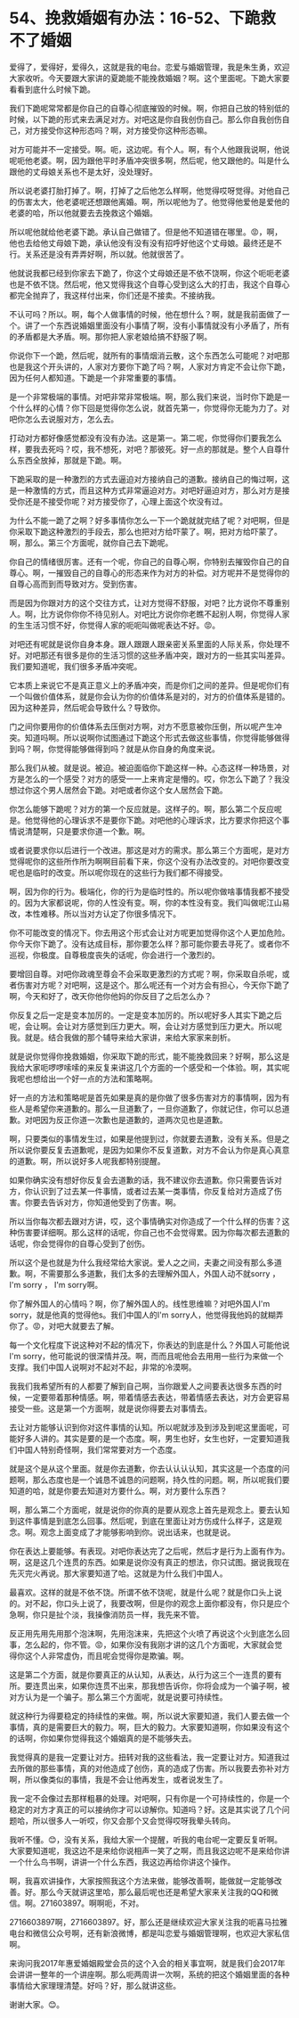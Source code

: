 # 54、挽救婚姻有办法：16-52、下跪救不了婚姻

爱得了，爱得好，爱得久，这就是我的电台。恋爱与婚姻管理，我是朱生勇，欢迎大家收听。今天要跟大家讲的夏跪能不能挽救婚姻？啊。这个里面呢。下跪大家要看看到底什么时候下跪。

我们下跪呢常常都是你自己的自尊心彻底摧毁的时候。啊，你把自己放的特别低的时候，以下跪的形式来去满足对方。对吧这是你自我创伤自己。那么你自我创伤自己，对方接受你这种形态吗？啊，对方接受你这种形态嘛。

对方可能并不一定接受。啊。呃，这边呢。有个人。啊，有个人他跟我说啊，他说呢呃他老婆。啊，因为跟他平时矛盾冲突很多啊，然后呢，他又跟他的。叫是什么跟他的丈母娘关系也不是太好，没处理好。

所以说老婆打胎打掉了。啊，打掉了之后他怎么样啊，他觉得哎呀觉得。对他自己的伤害太大，他老婆呢还想跟他离婚。啊，所以呢他为了。他觉得他爱他是爱他的老婆的哈，所以他就要去去挽救这个婚姻。

所以呢他就给他老婆下跪。承认自己做错了。但是他不知道错在哪里。😡，啊，他也去给他丈母娘下跪，承认他没有没有没有招呼好他这个丈母娘。最终还是不行。关系还是没有弄弄好啊，所以就。他就很苦了。

他就说我都已经到你家去下跪了，你这个丈母娘还是不依不饶啊，你这个呃呃老婆也是不依不饶。然后呢，他又觉得我这个自尊心受到这么大的打击，我这个自尊心都完全抛弃了，我这样付出来，你们还是不接卖。不接纳我。

不认可吗？所以。啊，每个人做事情的时候，他在想什么？啊，就是我前面做了一个。讲了一个东西说婚姻里面没有小事情了啊，没有小事情就没有小矛盾了，所有的矛盾都是大矛盾。啊。那你把人家老娘给搞不舒服了啊。

你说你下一个跪，然后呢，就所有的事情烟消云散，这个东西怎么可能呢？对吧那也是我这个开头讲的，人家对方要你下跪了吗？啊，人家对方肯定不会让你下跪，因为任何人都知道。下跪是一个非常重要的事情。

是一个非常极端的事情。对吧非常非常极端。啊，那么我们来说，当时你下跪是一个什么样的心情？你下回是觉得你怎么说，就首先第一，你觉得你无能为力了。对吧你怎么去说服对方，怎么去。

打动对方都好像感觉都没有没有办法。这是第一。第二呢，你觉得你们要我怎么样，要我去死吗？哎，我不想死，对吧？那彼死。好一点的那就是。整个人自尊什么东西全放掉，那就是下跪。啊。

下跪采取的是一种激烈的方式去逼迫对方接纳自己的道歉。接纳自己的悔过啊，这是一种激情的方式，而且这种方式非常逼迫对方。对吧好逼迫对方，那么对方是接受你还是不接受你呢？对方接受你了，心理上面这个坎没有过。

为什么不能一跪了之啊？好多事情你怎么一下一个跪就就完结了呢？对吧啊，但是你采取下跪这种激烈的手段去，那么也把对方给吓蒙了。啊，把对方给吓蒙了。啊，那么。第三个方面呢，就你自己去下跪呢。

你自己的情绪很厉害。还有一个呢，你自己的自尊心啊，你特别去摧毁你自己的自尊心。啊，一摧毁自己的自尊心的形态来作为对方的补偿。对方呢并不是觉得你的自尊心高而到而导致对方。受到伤害。

而是因为你跟对方的这个交往方式，让对方觉得不舒服，对吧？比方说你不尊重别人。啊，比方说你你你不待见别人。对吧比方说你你老瞧不起别人啊，你觉得人家的生生活习惯不好，你觉得人家的呃呃叫做呢表达不好。😡。

对吧还有呢就是说你自身本身。跟人跟跟人跟亲密关系里面的人际关系，你处理不好。对吧那还有很多是你的生活习惯的这些矛盾冲突，跟对方的一些其实叫差异。我们要知道呢，我们很多矛盾冲突呢。

它本质上来说它不是真正意义上的矛盾冲突，而是你们之间的差异。但是呢你们有一个叫做价值体系，就是你会认为你的价值体系是对的，对方的价值体系是错的。因为这种差异，然后呢会导致什么？导致你。

门之间你要用你的价值体系去压倒对方啊，对方不愿意被你压倒，所以呢产生冲突。知道吗啊。所以说啊你试图通过下跪这个形式去做这些事情，你觉得能够做得到吗？啊，你觉得能够做得到吗？就是从你自身的角度来说。

那么我们从被。就是说。被迫。被迫面临你下跪这样一种。心态这样一种场景，对方是怎么的一个感受？对方的感受一一上来肯定是懵的。哎，你怎么下跪了？我没想过你这个男人居然会下跪。对吧或者你这个女人居然会下跪。

你怎么能够下跪呢？对方的第一个反应就是。这样子的。啊，那么第二个反应呢是。他觉得他的心理诉求不是要你下跪。对吧他的心理诉求，比方要求你把这个事情说清楚啊，只是要求你道一个歉。啊。

或者说要求你以后进行一个改进。那这是对方的需求。那么第三个方面呢，是对方觉得呢你的这些所作所为啊啊目前看下来，你这个没有办法改变的。对吧你要改变呢也是临时的改变。所以呢你现在的这些行为我们都不得接受。

啊，因为你的行为。极端化，你的行为是临时性的。所以呢你做啥事情我都不接受的。因为大家都说呢，你的人性没有变。啊，你的本性没有变。我们叫做呢江山易改，本性难移。所以当对方认定了你很多情况下。

你不可能改变的情况下。你去用这个形式会让对方呢更加觉得你这个人更加危险。你今天你下跪了。没有达成目标，那你要怎么样？那可能你要去寻死了。或者你不巡视，你极度。自尊极度丧失的话呢，你会进行一个激烈的。

要增回自尊。对吧你政魂至尊会不会采取更激烈的方式呢？啊，你采取自杀呢，或者伤害对方呢？对吧啊，这是这个。那么呢还有一个对方会有担心，今天你下跪了啊，今天和好了，改天你他你他妈的你反目了之后怎么办？

你反复之后一定是变本加厉的。一定是变本加厉的。所以呢好多人其实下跪之后呢，会让啊。会让对方感觉到压力更大。啊，会让对方感觉到压力更大。所以呢我。就是。结合我做的那个辅导来给大家讲，来给大家家来剖析。

就是说你觉得你挽救婚姻，你采取下跪的形式，能不能挽救回来？好啊，那么这是我给大家呃啰啰嗦嗦的来反复来讲这几个方面的一个感受和一个体验。啊，其实呢我呢也想给出一个好一点的方法和策略啊。

好一点的方法和策略呢是首先如果是真的是你做了很多伤害对方的事情啊，因为有些人是希望你来道歉的。那么一旦道歉了，一旦你道歉了，你就记住，你可以总道歉。对吧因为反正你道一次歉也是道歉的，道两次见也是道歉。

啊，只要类似的事情发生过，如果是他提到过，你就要去道歉，没有关系。但是之所以说你要反复去道歉呢，是因为如果你不反复道歉，对方不会认为你是真心真意的道歉。啊，所以说好多人呢我都特别提醒。

如果你确实没有想好你反复会去道歉的话，我不建议你去道歉。你只需要告诉对方，你认识到了过去某一件事情，或者过去某一类事情，你反复给对方造成了伤害。你要去告诉对方，你知道他受到了伤害。啊。

所以当你每次都去跟对方讲，哎，这个事情确实对你造成了一个什么样的伤害？这种伤害要详细啊。那么这样的话呢，你自己也不会觉得累。因为你每次都去道歉的话呢，你会觉得你的自尊心受到了创伤。

所以这个是也就是为什么我经常给大家说。爱人之之间，夫妻之间没有那么多道歉。啊，不需要那么多道歉，我们太多的去理解外国人，外国人动不就sorry ，I'm sorry ， I'm sorry啊。

你了解外国人的心情吗？啊，你了解外国人的。线性思维嘛？对吧外国人I'm sorry，就是他真的觉得他s。我们中国人的I'm sorry人，他觉得我他妈的就糊弄你了。😡，对吧大就要去了解。

每一个文化程度下说这种对不起的情况下，你表达的到底是什么？外国人可能他说I'm sorry，他可能说的很深情并茂。啊，而而且呢他会去用用一些行为来做一个支撑。我们中国人说啊对不起对不起，非常的冷漠啊。

我我们我希望所有的人都要了解到自己啊，当你跟爱人之间要表达很多东西的时候，一定要带着那种情感。啊，带着情感去表达，带着情感去表达，对方会更容易接受一些。这是第一个方面啊，就是说你得要去对事情去。

去让对方能够认识到你对这件事情的认知。所以呢就涉及到涉及到呢这里面呢，可能好多人讲的。其实是要的是一个态度。啊，男生也好，女生也好，一定要知道我们中国人特别奇怪啊，我们常常要对方一个态度。

就是这个是从这个里面。就是你去道歉，你去认认认认知，其实这是一个态度的问题啊，那么态度也是一个诚恳不诚恳的问题啊，持久性的问题。啊，所以呢我们要知道的哈，就是你要去知道对方要什么。啊，对方要什么东西？

啊，那么第二个方面呢，就是说你的你真的是要从观念上首先是观念上。要去认知到这件事情是到底怎么回事。然后呢，到底在里面让对方伤成什么样子，这是观念。啊。观念上面变成了才能够影响到你。说出话来，也就是说。

你在表达上要能够。有表现。对吧你表达完了之后呢，然后才是行为上面有作为。啊，这是这几个连贯的东西。如果是说你没有真正的想法，你只试图。据说我现在先灭完火再说。那大家要知道了哈。这就是为什么我们中国人。

最喜欢。这样的就是不依不饶。所谓不依不饶呢，就是什么呢？就是你口头上说的。对不起，你口头上说了，我要改啊，但是你的观念上面你都没有，你只是应个急啊，你只是扯个淡，我操像消防员一样，我先来不管。

反正用先用先用那个泡沫啊，先用泡沫来，先把这个火喷了再说这个火到底怎么回事，怎么起的，你不管。😡，如果你没有我刚才讲的这几个方面呢，大家就会觉得你这个人非常虚伪，而且呢会觉得你是欺骗。啊。

这是第二个方面，就是你要真正的从认知，从表达，从行为这三个一连贯的要有所。要连贯出来，如果你连贯不出来，那我想告诉你，你将会成为一个骗子啊，被对方认为是一个骗子。那么第三个方面呢，就是说要可持续性。

就这种行为得要稳定的持续性的来做。啊，所以说大家要知道，我们人要去做一个事情，真的是需要巨大的毅力。啊，巨大的毅力。大家要知道啊，你如果没有这个的话啊，你如果你觉得我这个婚姻真的是不能够失去。

我觉得真的是我一定要让对方。扭转对我的这些看法，我一定要让对方。知道我过去所做的那些事情，真的对他造成了创伤，真的造成了伤害。所以我要去弥补对方啊，所以像类似的事情，我是不会让他再发生，或者说发生了。

我一定不会像过去那样粗暴的处理。对吧啊，只有你是一个可持续性的，你是一个稳定的对方才真正的可以接纳你才可以谅解你。知道吗？好。这是其实说了几个问题哈，所以很多人一听哎，你又会那个又会觉得哎呀我晕头转向。

我听不懂。😊，没有关系，我给大家一个提醒，听我的电台呢一定要反复听啊。大家要知道呢，我这边不是来给你说相声一笑了之啊，而且我这边呢不是来给你讲一个什么鸟书啊，讲讲一个什么东西，我这边再给你讲这个操作。

啊，我喜欢讲操作，大家按照我这个方法来做，能够改善啊，能做就一定能够改善。好。那么今天就讲这里哈，那么最后呢也还是希望大家来关注我的QQ和微信。啊。271603897。啊啊呃，不对。

2716603897啊，2716603897。好，那么还是继续欢迎大家关注我的呃喜马拉雅电台和微信公众号啊，还有新浪微博，都是叫恋爱与婚姻管理啊，也欢迎大家私信啊。

来询问我2017年惠爱婚姻殿堂会员的这个入会的相关事宜啊，就是我们会2017年会讲讲一整年的一个讲座啊。那么呃两周讲一次啊，系统的把这个婚姻里面的各种事情给大家理理清楚。好吗？好，那么就讲这些。

谢谢大家。😊。